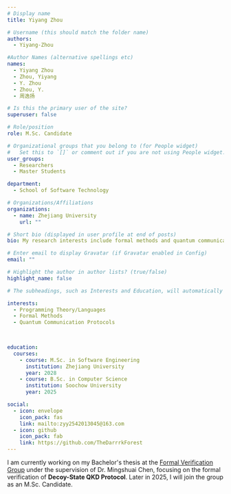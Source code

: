 ```yaml
---
# Display name
title: Yiyang Zhou

# Username (this should match the folder name)
authors:
  - Yiyang-Zhou

#Author Names (alternative spellings etc)
names:
  - Yiyang Zhou
  - Zhou, Yiyang
  - Y. Zhou
  - Zhou, Y.
  - 周逸扬

# Is this the primary user of the site?
superuser: false

# Role/position
role: M.Sc. Candidate

# Organizational groups that you belong to (for People widget)
#   Set this to `[]` or comment out if you are not using People widget.
user_groups:
  - Researchers
  - Master Students

department:
  - School of Software Technology

# Organizations/Affiliations
organizations:
  - name: Zhejiang University
    url: ""

# Short bio (displayed in user profile at end of posts)
bio: My research interests include formal methods and quantum communication protocols.

# Enter email to display Gravatar (if Gravatar enabled in Config)
email: ""

# Highlight the author in author lists? (true/false)
highlight_name: false

# The subheadings, such as Interests and Education, will automatically translate depending on the language chosen in `config.yaml`. To customize the subheading text, see the Language page in the docs.

interests:
  - Programming Theory/Languages
  - Formal Methods
  - Quantum Communication Protocols
  


education:
  courses:
    - course: M.Sc. in Software Engineering
      institution: Zhejiang University
      year: 2028
    - course: B.Sc. in Computer Science
      institution: Soochow University
      year: 2025

social:
  - icon: envelope
    icon_pack: fas
    link: mailto:zyy2542013045@163.com
  - icon: github
    icon_pack: fab
    link: https://github.com/TheDarrrkForest
---
```


I am currently working on my Bachelor's thesis at the [Formal Verification Group](/) under the supervision of Dr. Mingshuai Chen, focusing on the formal verification of **Decoy-State QKD Protocol**. Later in 2025, I will join the group as an M.Sc. Candidate.